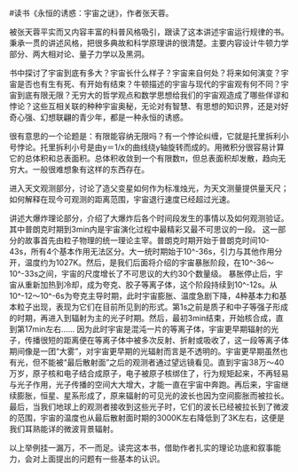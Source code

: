 \#读书《永恒的诱惑：宇宙之谜》，作者张天蓉。

被张天蓉平实而又内容丰富的科普风格吸引，跟读了这本讲述宇宙运行规律的书。秉承一贯的讲述风格，把很多典故和科学原理讲的很清楚。主要内容设计牛顿力学部分、两大相对论、量子力学以及黑洞。

书中探讨了宇宙到底有多大？宇宙长什么样子？宇宙来自何处？将来如何演变？宇宙是否也有生有死、有开始有结束？牛顿描述的宇宙与现代的宇宙观有何不同？宇宙到底有限无限？无穷大的哲学观点和数学思想给我们的宇宙观造成了哪些佯谬和悖论？这些互相关联的种种宇宙奥秘，无论对有智慧、有思想的知识界，还是对好奇心强、幻想联翩的青少年，都是一种永恒的诱惑。

很有意思的一个论题是：有限能容纳无限吗？有一个悖论纠缠，它就是托里拆利小号悖论。托里拆利小号是由y＝1/x的曲线绕y轴旋转而成的。用微积分很容易计算它的总体积和总表面积。总体积收敛到一个有限数π，但总表面积却发散，趋向无穷大。一般很难想象有这样的东西存在。

进入天文观测部分，讨论了造父变星如何作为标准烛光，为天文测量提供量天尺；如何解释在现今可观测的距离范围，宇宙退行速度已经超过光速。

讲述大爆炸理论部分，介绍了大爆炸后各个时间段发生的事情以及如何观测验证。其中普朗克时期到3min内是宇宙演化过程中最精彩又最不可思议的一段。
这一部分的故事首先由粒子物理的统一理论主宰。普朗克时期开始于普朗克时间10-43s，所有4个基本作用无法区分。大一统时期始于10^-36s，引力与其他作用分开，温度约为1027K。然后，是我们后面将介绍的宇宙暴胀阶段，在10^-36～10^-33s之间，宇宙的尺度增长了不可思议的大约30个数量级。 暴胀停止后，宇宙从重新加热到冷却，成为夸克、胶子等离子体，这个阶段持续到10^-12s。从10^-12～10^-6s为夸克主导时期，此时宇宙膨胀、温度急剧下降，4种基本力和基本粒子出现，表现为它们在目前所见到的形式。第1s之前是质子和中子等强子形成的时期，再进入到辐射为主的光子时期。然后，最初3min结束，开始核合成，直到第17min左右……
因为此时宇宙是混沌一片的等离子体，宇宙更早期辐射的光子，传播很短的距离便在等离子体中被多次反射、折射或吸收了，这一段等离子体期间像是一团“大雾”，对宇宙更早期的光辐射而言是不透明的。宇宙更早期虽然也有光，但不能被“最后散射面”之后的观测者通过望远镜看见。直到宇宙38万～40万岁，原子核和电子结合成原子，电子被原子核绑住了，行为规矩起来，不再轻易与光子作用，光子传播的空间大大增大，才能一直在宇宙中奔跑。再后来，宇宙继续膨胀，恒星、星系形成了，原来辐射的可见光的波长也因为空间膨胀而被拉长。最后，当我们地球上的观测者接收到这些光子时，它们的波长已经被拉长到了微波的范围，宇宙的温度也从最后散射面时期的3000K左右降低到了3K左右，这便是我们耳熟能详的微波背景辐射。

以上举例挂一漏万，不一而足。读完这本书，借助作者扎实的理论功底和叙事能力，会对上面提出的问题有一些基本的认识。